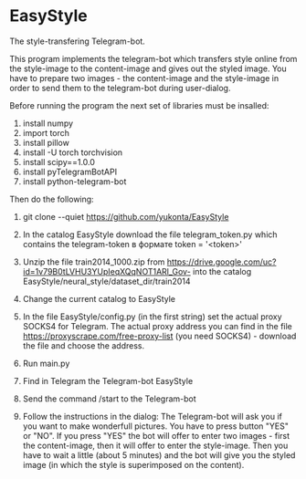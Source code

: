 # EasyStyle
The style-transfering Telegram-bot.

This program implements the telegram-bot which transfers style online from the style-image to the content-image and gives out the styled image.
You have to prepare two images - the content-image and the style-image in order to send them to the telegram-bot during user-dialog.

Before running the program the next set of libraries must be insalled:
1) install numpy
2) import torch
3) install pillow
4) install -U torch torchvision
5) install scipy==1.0.0
6) install pyTelegramBotAPI
7) install python-telegram-bot

Then do the following:
1) git clone --quiet https://github.com/yukonta/EasyStyle  
2) In the catalog EasyStyle download the file telegram_token.py which contains the telegram-token в формате token = '\<token\>'
3) Unzip the file train2014_1000.zip from https://drive.google.com/uc?id=1v79B0tLVHU3YUpIeqXQqNOT1ARl_Gov- into the catalog EasyStyle/neural_style/dataset_dir/train2014
4) Change the current catalog to EasyStyle
5) In the file EasyStyle/config.py (in the first string) set the actual proxy SOCKS4 for Telegram. The actual proxy address you can find in the file  https://proxyscrape.com/free-proxy-list (you need SOCKS4) - download the file and choose the address.

6) Run main.py

7) Find in Telegram the Telegram-bot EasyStyle 
8) Send the command /start to the Telegram-bot
9) Follow the instructions in the dialog: The Telegram-bot will ask you if you want to make wonderfull pictures. You have to press button "YES" or "NO". If you press "YES" the bot will offer to enter two images - first the content-image, then it will offer to enter the style-image. Then you have to wait a little (about 5 minutes) and the bot will give you the styled image (in which the style is superimposed on the content).




